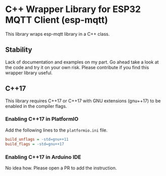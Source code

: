 # C++ Wrapper Library for ESP32 MQTT Client (esp-mqtt)

This library wraps esp-mqtt library in a C++ class.

## Stability

Lack of documentation and examples on my part. Go ahead take a look at the code and try it on your own risk.
Please contribute if you find this wrapper library useful.

## C++17

This library requires C++17 or C++17 with GNU extensions (gnu++17) to be enabled in the compiler flags.


### Enabling C++17 in PlatformIO

Add the following lines to the `platformio.ini` file.

```ini
build_unflags = -std=gnu++11
build_flags = -std=gnu++17
```

### Enabling C++17 in Arduino IDE

No idea how. Please open a PR to add the instruction.
